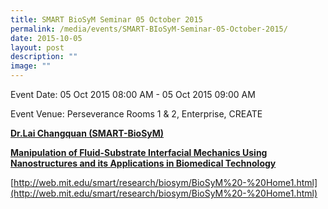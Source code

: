 ```yaml
---
title: SMART BioSyM Seminar 05 October 2015
permalink: /media/events/SMART-BIoSyM-Seminar-05-October-2015/
date: 2015-10-05
layout: post
description: ""
image: ""
---
```

Event Date: 05 Oct 2015 08:00 AM - 05 Oct 2015 09:00 AM

Event Venue: Perseverance Rooms 1 & 2, Enterprise, CREATE

**[Dr.Lai Changquan (SMART-BioSyM)](http://web.mit.edu/smart/research/biosym/Lai%20Changquan%20Seminar.jpg)**

**[Manipulation of Fluid-Substrate Interfacial Mechanics Using Nanostructures and its Applications in Biomedical Technology](http://web.mit.edu/smart/research/biosym/Lai%20Changquan%20Seminar.jpg)**

[http://web.mit.edu/smart/research/biosym/BioSyM%20-%20Home1.html](http://web.mit.edu/smart/research/biosym/BioSyM%20-%20Home1.html)
